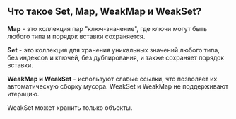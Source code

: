 ## Что такое Set, Map, WeakMap и WeakSet?

**Map** - это коллекция пар "ключ-значение", где ключи могут быть любого типа и порядок вставки сохраняется.

**Set** - это коллекция для хранения уникальных значений любого типа, без индексов и ключей, без дублирования, и также сохраняет порядок вставки.

**WeakMap и WeakSet** - используют слабые ссылки, что позволяет их автоматическую сборку мусора. WeakSet и WeakMap не поддерживают итерацию.

WeakSet может хранить только объекты.